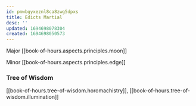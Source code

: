 ```yaml
---
id: pmwbgyxeznl8ca8zwg5dpxs
title: Edicts Martial
desc: ''
updated: 1694698078304
created: 1694698050573
---
```


Major [[book-of-hours.aspects.principles.moon]]

Minor [[book-of-hours.aspects.principles.edge]]

### Tree of Wisdom

[[book-of-hours.tree-of-wisdom.horomachistry]], [[book-of-hours.tree-of-wisdom.illumination]]
